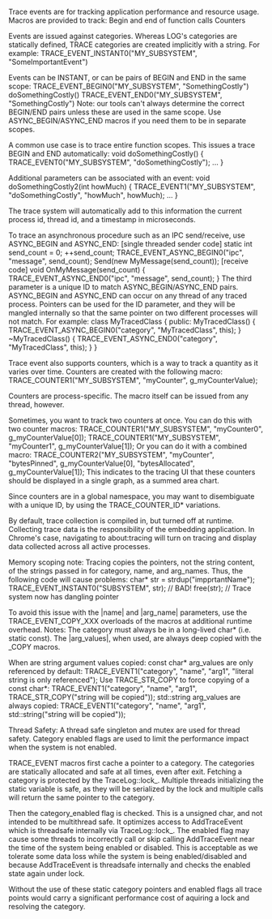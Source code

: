 Trace events are for tracking application performance and resource usage.
Macros are provided to track:
   Begin and end of function calls
   Counters

Events are issued against categories. Whereas LOG's
categories are statically defined, TRACE categories are created
implicitly with a string. For example:
  TRACE_EVENT_INSTANT0("MY_SUBSYSTEM", "SomeImportantEvent")

Events can be INSTANT, or can be pairs of BEGIN and END in the same scope:
  TRACE_EVENT_BEGIN0("MY_SUBSYSTEM", "SomethingCostly")
  doSomethingCostly()
  TRACE_EVENT_END0("MY_SUBSYSTEM", "SomethingCostly")
Note: our tools can't always determine the correct BEGIN/END pairs unless
these are used in the same scope. Use ASYNC_BEGIN/ASYNC_END macros if you
need them to be in separate scopes.

A common use case is to trace entire function scopes. This
issues a trace BEGIN and END automatically:
  void doSomethingCostly() {
    TRACE_EVENT0("MY_SUBSYSTEM", "doSomethingCostly");
    ...
  }

Additional parameters can be associated with an event:
  void doSomethingCostly2(int howMuch) {
    TRACE_EVENT1("MY_SUBSYSTEM", "doSomethingCostly",
        "howMuch", howMuch);
    ...
  }

The trace system will automatically add to this information the
current process id, thread id, and a timestamp in microseconds.

To trace an asynchronous procedure such as an IPC send/receive, use
ASYNC_BEGIN and ASYNC_END:
  [single threaded sender code]
    static int send_count = 0;
    ++send_count;
    TRACE_EVENT_ASYNC_BEGIN0("ipc", "message", send_count);
    Send(new MyMessage(send_count));
  [receive code]
    void OnMyMessage(send_count) {
      TRACE_EVENT_ASYNC_END0("ipc", "message", send_count);
    }
The third parameter is a unique ID to match ASYNC_BEGIN/ASYNC_END pairs.
ASYNC_BEGIN and ASYNC_END can occur on any thread of any traced process.
Pointers can be used for the ID parameter, and they will be mangled
internally so that the same pointer on two different processes will not
match. For example:
  class MyTracedClass {
   public:
    MyTracedClass() {
      TRACE_EVENT_ASYNC_BEGIN0("category", "MyTracedClass", this);
    }
    ~MyTracedClass() {
      TRACE_EVENT_ASYNC_END0("category", "MyTracedClass", this);
    }
  }

Trace event also supports counters, which is a way to track a quantity
as it varies over time. Counters are created with the following macro:
  TRACE_COUNTER1("MY_SUBSYSTEM", "myCounter", g_myCounterValue);

Counters are process-specific. The macro itself can be issued from any
thread, however.

Sometimes, you want to track two counters at once. You can do this with two
counter macros:
  TRACE_COUNTER1("MY_SUBSYSTEM", "myCounter0", g_myCounterValue[0]);
  TRACE_COUNTER1("MY_SUBSYSTEM", "myCounter1", g_myCounterValue[1]);
Or you can do it with a combined macro:
  TRACE_COUNTER2("MY_SUBSYSTEM", "myCounter",
      "bytesPinned", g_myCounterValue[0],
      "bytesAllocated", g_myCounterValue[1]);
This indicates to the tracing UI that these counters should be displayed
in a single graph, as a summed area chart.

Since counters are in a global namespace, you may want to disembiguate with a
unique ID, by using the TRACE_COUNTER_ID* variations.

By default, trace collection is compiled in, but turned off at runtime.
Collecting trace data is the responsibility of the embedding
application. In Chrome's case, navigating to about:tracing will turn on
tracing and display data collected across all active processes.


Memory scoping note:
Tracing copies the pointers, not the string content, of the strings passed
in for category, name, and arg_names.  Thus, the following code will
cause problems:
    char* str = strdup("impprtantName");
    TRACE_EVENT_INSTANT0("SUBSYSTEM", str);  // BAD!
    free(str);                   // Trace system now has dangling pointer

To avoid this issue with the |name| and |arg_name| parameters, use the
TRACE_EVENT_COPY_XXX overloads of the macros at additional runtime overhead.
Notes: The category must always be in a long-lived char* (i.e. static const).
       The |arg_values|, when used, are always deep copied with the _COPY
       macros.

When are string argument values copied:
const char* arg_values are only referenced by default:
    TRACE_EVENT1("category", "name",
                 "arg1", "literal string is only referenced");
Use TRACE_STR_COPY to force copying of a const char*:
    TRACE_EVENT1("category", "name",
                 "arg1", TRACE_STR_COPY("string will be copied"));
std::string arg_values are always copied:
    TRACE_EVENT1("category", "name",
                 "arg1", std::string("string will be copied"));


Thread Safety:
A thread safe singleton and mutex are used for thread safety. Category
enabled flags are used to limit the performance impact when the system
is not enabled.

TRACE_EVENT macros first cache a pointer to a category. The categories are
statically allocated and safe at all times, even after exit. Fetching a
category is protected by the TraceLog::lock_. Multiple threads initializing
the static variable is safe, as they will be serialized by the lock and
multiple calls will return the same pointer to the category.

Then the category_enabled flag is checked. This is a unsigned char, and
not intended to be multithread safe. It optimizes access to AddTraceEvent
which is threadsafe internally via TraceLog::lock_. The enabled flag may
cause some threads to incorrectly call or skip calling AddTraceEvent near
the time of the system being enabled or disabled. This is acceptable as
we tolerate some data loss while the system is being enabled/disabled and
because AddTraceEvent is threadsafe internally and checks the enabled state
again under lock.

Without the use of these static category pointers and enabled flags all
trace points would carry a significant performance cost of aquiring a lock
and resolving the category.

